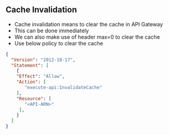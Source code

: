 ## Cache Invalidation
- Cache invalidation means to clear the cache in API Gateway
- This can be done immediately
- We can also make use of header max=0 to clear the cache
- Use below policy to clear the cache

```json
{
  "Version": "2012-10-17",
  "Statement": [
    {
    "Effect": "Allow",
    "Action": [
       "execute-api:InvalidateCache"
    ],
    "Resource": [
       "<API-ARN>"
     ],
    }
  ]
}
```
